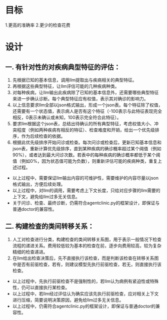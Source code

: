 # 目标
1.更高的准确率
2.更少的检查花费

# 设计
## 一. 有针对性的对疾病典型特征的评估：
1. 先根据已知的基本信息，调用llm提取出与疾病相关的典型特征。
2. 再根据这些典型特征，让llm评估可能的几种疾病种类。
3. 对每种疾病，让llm输出此疾病除了已知的基本信息外，还需要哪些典型特征来进一步确认诊断。每个典型特征应有权值，表示其对确诊的影响力。
4. 以上信息要求llm全部以json格式输出，形成一个json表。每个特征除了权值，还需要有一个状态值，表示病人是否有这个特征（-100表示与此特征表现完全相反，0表示未确认或未知，100表示完全符合此特征）。
5. 要求llm根据这个json表，总结出待确认的所有典型特征，考虑权值大小、冲突程度（例如两种疾病有相反的特征）、检查难度和开销，给出一个优先级排序，作为后续检查的依据。
6. 根据此优先级排序开始问诊或检查。每次问诊或检查后，更新已知基本信息和json表，重新计算优先级排序，直到某种疾病的确诊概率超过某个阈值（例如90%），或者达到最大问诊次数。若表中的每种疾病的确诊概率都低于某个阈值（例如0%，因为状态值可能为负数），则重新评估可能的疾病种类，重复上述过程。

- 以上过程中，需要保证llm输出内容的可维护性，需要维护的内容尽量以json格式输出，方便后续处理。
- 以上过程中，对llm的调用，需要考虑上下文长度，只给对应步骤的llm需要的上下文，避免给llm过多无关信息。
- 关于问诊、检查、最终诊断，仍需符合agentclinic.py的框架设计，即保证与普通doctor的兼容性。

## 二. 构建检查的类间转移关系：
1. 人工对检查进行分类，构建检查的类间转移关系图，用于表示一般情况下检查流程的递进关系。费用较低较为基本的检查在前，逐步向费用较高，较为复杂精细的检查递进。
2. 在llm给出检查决策后，先不直接执行该检查，而是判断该检查在转移关系图中是否有前驱检查，若有，则建议模型先执行前驱检查，若无，则直接执行该检查。

- 以上过程中，先执行前驱检查不是强制性的，若llm认为病例有紧迫性或特殊性，仍可以直接执行某检查。
- 以上过程中，若llm经过评估认为确实应该先执行前驱检查，应对相关上下文进行压缩，简要说明决策原因，避免给llm过多无关信息。
- 以上过程中，仍需符合agentclinic.py的框架设计，即保证与普通doctor的兼容性。
